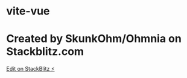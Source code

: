 # vite-vue
# Created by SkunkOhm/Ohmnia on Stackblitz.com

[Edit on StackBlitz ⚡️](https://stackblitz.com/edit/vitejs-vite-bb8ggq)